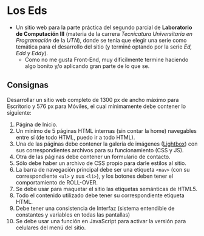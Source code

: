 # Los Eds
- Un sitio web para la parte práctica del segundo parcial de **Laboratorio de Computación III** (materia de la carrera *Tecnicatura Universitaria en Programación* de la *UTN*), donde se tenía que elegir una serie como temática para el desarrollo del sitio (y terminé optando por la serie *Ed, Edd y Eddy*).
  - Como no me gusta Front-End, muy difícilmente termine haciendo algo bonito y/o aplicando gran parte de lo que se.

## Consignas
Desarrollar un sitio web completo de 1300 px de ancho máximo para Escritorio y 576 px para Móviles, el cual mínimamente debe contener lo siguiente:
1. Página de Inicio.
2. Un mínimo de 5 páginas HTML internas (sin contar la home) navegables entre sí (de todo HTML, puedo ir a todo HTML).
3. Una de las páginas debe contener la galería de imágenes ([Lightbox](https://lokeshdhakar.com/projects/lightbox2/)) con sus correspondientes archivos para su funcionamiento (CSS y JS).
4. Otra de las páginas debe contener un formulario de contacto.
5. Sólo debe haber un archivo de CSS propio para darle estilos al sitio.
6. La barra de navegación principal debe ser una etiqueta `<nav>` (con su correspondiente `<ul>` y sus `<li>`), y los botones deben tener el comportamiento de ROLL-OVER. 
7. Se debe usar para maquetar el sitio las etiquetas semánticas de HTML5.
8. Todo el contenido utilizado debe tener su correspondiente etiqueta HTML.
9. Debe tener una consistencia de Interfaz (sistema entendible de constantes y variables en todas las pantallas)
10. Se debe usar una función en JavaScript para activar la versión para celulares del menú del sitio.
